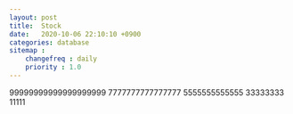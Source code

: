 ```yaml
---
layout: post
title:  Stock
date:   2020-10-06 22:10:10 +0900
categories: database
sitemap :
    changefreq : daily
    priority : 1.0
---
```





99999999999999999999
7777777777777777
5555555555555
33333333
11111